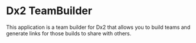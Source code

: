 # Dx2 TeamBuilder

This application is a team builder for Dx2 that allows you to build teams and generate links for those builds to share with others. 
 
 
